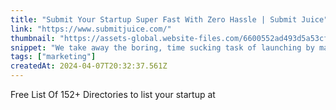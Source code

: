 ```yaml
---
title: "Submit Your Startup Super Fast With Zero Hassle | Submit Juice"
link: "https://www.submitjuice.com/"
thumbnail: "https://assets-global.website-files.com/6600552ad493d5a53cfbb89f/6602a0c91aacd98a8a23d838_submitjuice256.png"
snippet: "We take away the boring, time sucking task of launching by manually submitting your new startup to 152+ relevant directories and websites, saving you hours of work and hassle."
tags: ["marketing"]
createdAt: 2024-04-07T20:32:37.561Z
---
```

Free List Of 152+ Directories to list your startup at
